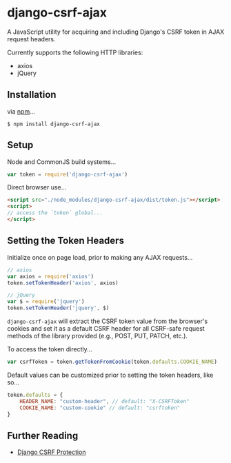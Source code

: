 # django-csrf-ajax
A JavaScript utility for acquiring and including Django's CSRF token in AJAX request headers.

Currently supports the following HTTP libraries:
* axios
* jQuery

## Installation

via [npm](https://www.npmjs.com/package/django-csrf-ajax)...
```
$ npm install django-csrf-ajax
```

## Setup

Node and CommonJS build systems...
```javascript
var token = require('django-csrf-ajax')
```

Direct browser use...
```html
<script src="./node_modules/django-csrf-ajax/dist/token.js"></script>
<script>
// access the `token` global...
</script>
```

## Setting the Token Headers

Initialize once on page load, prior to making any AJAX requests...

```javascript
// axios
var axios = require('axios')
token.setTokenHeader('axios', axios)

// jQuery
var $ = require('jquery')
token.setTokenHeader('jquery', $)
```

`django-csrf-ajax` will extract the CSRF token value from the browser's cookies and set it as a default CSRF header for all CSRF-safe request methods of the library provided (e.g., POST, PUT, PATCH, etc.).

To access the token directly...
```javascript
var csrfToken = token.getTokenFromCookie(token.defaults.COOKIE_NAME)
```

Default values can be customized prior to setting the token headers, like so...

```javascript
token.defaults = {
    HEADER_NAME: "custom-header", // default: "X-CSRFToken"
    COOKIE_NAME: "custom-cookie" // default: "csrftoken"
}
```

## Further Reading

* [Django CSRF Protection](https://docs.djangoproject.com/en/dev/ref/csrf/)
